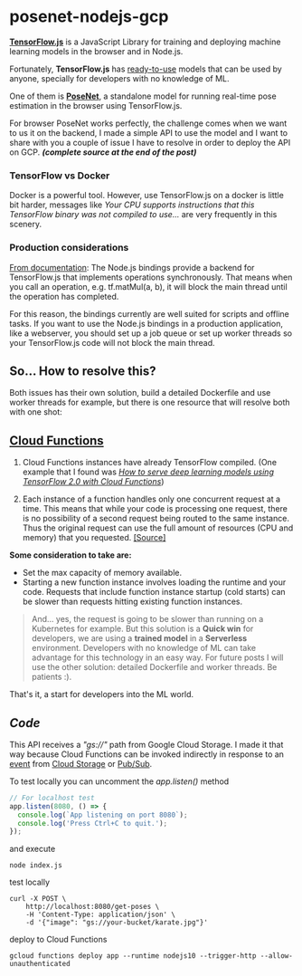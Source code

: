 # posenet-nodejs-gcp
[**TensorFlow.js**](https://www.tensorflow.org/js)  is a JavaScript Library for training and deploying machine learning models in the browser and in Node.js.

Fortunately, **TensorFlow.js** has [ready-to-use](https://www.tensorflow.org/js/models) models that can be used by anyone, specially for developers with no knowledge of ML.

One of them is [**PoseNet**](https://github.com/tensorflow/tfjs-models/tree/master/posenet), a standalone model for running real-time pose estimation in the browser using TensorFlow.js. 

For browser PoseNet works perfectly, the challenge comes when we want to us it on the backend, I made a simple API to use the model and I want to share with you a couple of issue I have to resolve in order to deploy the API on GCP. _**(complete source at the end of the post)**_

### **TensorFlow vs Docker**
Docker is a powerful tool. However, use TensorFlow.js on a docker is little bit harder, messages like _Your CPU supports instructions that this TensorFlow binary was not compiled to use..._ are very frequently in this scenery.  

### **Production considerations**
[From documentation](https://www.tensorflow.org/js/guide/nodejs#production_considerations): The Node.js bindings provide a backend for TensorFlow.js that implements operations synchronously. That means when you call an operation, e.g. tf.matMul(a, b), it will block the main thread until the operation has completed.

For this reason, the bindings currently are well suited for scripts and offline tasks. If you want to use the Node.js bindings in a production application, like a webserver, you should set up a job queue or set up worker threads so your TensorFlow.js code will not block the main thread.

## So... How to resolve this?

Both issues has their own solution, build a detailed Dockerfile and use worker threads for example, but there is one resource that will resolve both with one shot:
## [Cloud Functions](https://cloud.google.com/functions)

1. Cloud Functions instances have already TensorFlow compiled. (One example that I found was  [_How to serve deep learning models using TensorFlow 2.0 with Cloud Functions_](https://cloud.google.com/blog/products/ai-machine-learning/how-to-serve-deep-learning-models-using-tensorflow-2-0-with-cloud-functions))

2. Each instance of a function handles only one concurrent request at a time. This means that while your code is processing one request, there is no possibility of a second request being routed to the same instance. Thus the original request can use the full amount of resources (CPU and memory) that you requested. [[Source]](https://cloud.google.com/functions/docs/concepts/exec#auto-scaling_and_concurrency)

**Some consideration to take are:**
* Set the max capacity of memory available.
* Starting a new function instance involves loading the runtime and your code. Requests that include function instance startup (cold starts) can be slower than requests hitting existing function instances.

> And... yes, the request is going to be slower than running on a Kubernetes for example. But this solution is a **Quick win** for developers, we are using a **trained model** in a **Serverless** environment. 
> Developers with no knowledge of ML can take advantage for this technology in an easy way.
> For future posts I will use the other solution: detailed Dockerfile and worker threads. Be patients :).

That's it, a start for developers into the ML world.

## *Code*
This API receives a _"gs://"_ path from Google Cloud Storage.
I made it that way because Cloud Functions can be invoked indirectly in response to an [event](https://cloud.google.com/functions/docs/writing/background) from [Cloud Storage](https://cloud.google.com/functions/docs/writing/background#cloud-storage-example) or [Pub/Sub](https://cloud.google.com/functions/docs/writing/background#cloud-pubsub-example).

To test locally you can uncomment the _app.listen()_ method
```javascript
// For localhost test
app.listen(8080, () => {
  console.log(`App listening on port 8080`);
  console.log('Press Ctrl+C to quit.');
});
```

and execute
```shell
node index.js
```

test locally

```shell
curl -X POST \
	http://localhost:8080/get-poses \
	-H 'Content-Type: application/json' \
	-d '{"image": "gs://your-bucket/karate.jpg"}'
```

deploy to Cloud Functions
```shell
gcloud functions deploy app --runtime nodejs10 --trigger-http --allow-unauthenticated
```


```